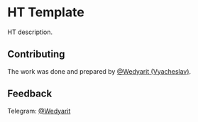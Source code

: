 # HT Template
HT description.

## Contributing
The work was done and prepared by [@Wedyarit (Vyacheslav)](https://github.com/Wedyarit).

## Feedback
Telegram: [@Wedyarit](https://t.me/Wedyarit)